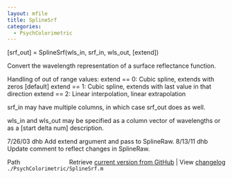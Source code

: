 ```yaml
---
layout: mfile
title: SplineSrf
categories:
  - PsychColorimetric
---
```


\[srf\_out\] = SplineSrf\(wls\_in, srf\_in, wls\_out, \[extend\]\)

Convert the wavelength representation of a surface reflectance function.


Handling of out of range values:
  extend == 0: Cubic spline, extends with zeros \[default\]
  extend == 1: Cubic spline, extends with last value in that direction
  extend == 2: Linear interpolation, linear extrapolation

srf\_in may have multiple columns, in which case srf\_out does as well.

wls\_in and wls\_out may be specified as a column vector of
wavelengths or as a \[start delta num\] description.

7/26/03 dhb  Add extend argument and pass to SplineRaw.
8/13/11 dhb  Update comment to reflect changes in SplineRaw.


<div class="code_header" style="text-align:right;">
  <span style="float:left;">Path&nbsp;&nbsp;</span> <span class="counter">Retrieve <a href=
  "https://raw.github.com/Psychtoolbox-3/Psychtoolbox-3/beta/./PsychColorimetric/SplineSrf.m">current version from GitHub</a> | View <a href=
  "https://github.com/Psychtoolbox-3/Psychtoolbox-3/commits/beta/./PsychColorimetric/SplineSrf.m">changelog</a></span>
</div>
<div class="code">
  <code>./PsychColorimetric/SplineSrf.m</code>
</div>
